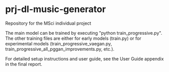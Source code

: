 # prj-dl-music-generator
Repository for the MSci individual project

The main model can be trained by executing "python train_progressive.py". The other training files are either for early models (train.py) or for experimental models (train_progressive_vaegan.py, train_progressive_all_pggan_improvements.py, etc.).

For detailed setup instructions and user guide, see the User Guide appendix in the final report.